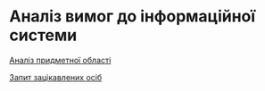 # Аналіз вимог до інформаційної системи

[Аналіз придметної області](https://github.com/mq1488/Media-content-analysis-system/blob/master/docs/requirements/stakeholders-needs.md)

[Запит зацікавлених осіб](https://github.com/mq1488/Media-content-analysis-system/blob/master/docs/requirements/state-of-the-art.md)
